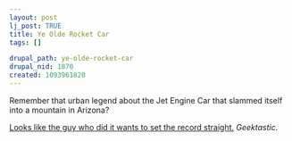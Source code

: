 ```yaml
--- 
layout: post
lj_post: TRUE
title: Ye Olde Rocket Car
tags: []

drupal_path: ye-olde-rocket-car
drupal_nid: 1870
created: 1093961820
---
```

Remember that urban legend about the Jet Engine Car that slammed itself into a mountain in Arizona?

<a href="http://www.wagoneers.com/pages/RocketCar/rockit.html">Looks like the guy who did it wants to set the record straight.</a> <i>Geektastic.</i>
